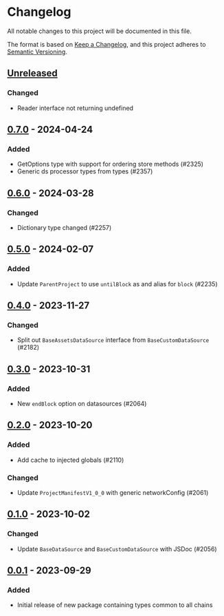 # Changelog
All notable changes to this project will be documented in this file.

The format is based on [Keep a Changelog](https://keepachangelog.com/en/1.0.0/),
and this project adheres to [Semantic Versioning](https://semver.org/spec/v2.0.0.html).


## [Unreleased]

### Changed
- Reader interface not returning undefined

## [0.7.0] - 2024-04-24
### Added
- GetOptions type with support for ordering store methods (#2325)
- Generic ds processor types from types (#2357)

## [0.6.0] - 2024-03-28
### Changed
- Dictionary type changed (#2257)

## [0.5.0] - 2024-02-07
### Added
- Update `ParentProject` to use `untilBlock` as and alias for `block` (#2235)

## [0.4.0] - 2023-11-27
### Changed
- Split out `BaseAssetsDataSource` interface from `BaseCustomDataSource` (#2182)

## [0.3.0] - 2023-10-31
### Added
- New `endBlock` option on datasources (#2064)

## [0.2.0] - 2023-10-20
### Added
- Add cache to injected globals (#2110)

### Changed
- Update `ProjectManifestV1_0_0` with generic networkConfig (#2061)

## [0.1.0] - 2023-10-02
### Changed
- Update `BaseDataSource` and `BaseCustomDataSource` with JSDoc (#2056)

## [0.0.1] - 2023-09-29
### Added
- Initial release of new package containing types common to all chains

[Unreleased]: https://github.com/subquery/subql/compare/types-core/0.7.0...HEAD
[0.7.0]: https://github.com/subquery/subql/compare/types-core/0.6.0...types-core/0.7.0
[0.6.0]: https://github.com/subquery/subql/compare/types-core/0.5.0...types-core/0.6.0
[0.5.0]: https://github.com/subquery/subql/compare/types-core/0.4.0...types-core/0.5.0
[0.4.0]: https://github.com/subquery/subql/compare/types-core/0.3.0...types-core/0.4.0
[0.3.0]: https://github.com/subquery/subql/compare/types-core/0.2.0...types-core/0.3.0
[0.2.0]: https://github.com/subquery/subql/compare/types-core/0.1.0...types-core/0.2.0
[0.1.0]: https://github.com/subquery/subql/compare/types-core/0.0.1...types-core/0.1.0
[0.0.1]: https://github.com/subquery/subql/tag/types-core/0.0.1
